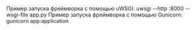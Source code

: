 Пример запуска фреймворка с помощью uWSGI:
uwsgi --http :8000 --wsgi-file app.py
Пример запуска фреймворка с помощью Gunicorn:
gunicorn app:application